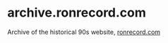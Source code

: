 # archive.ronrecord.com

Archive of the historical 90s website,
[ronrecord.com](https://archive.ronrecord.com)
